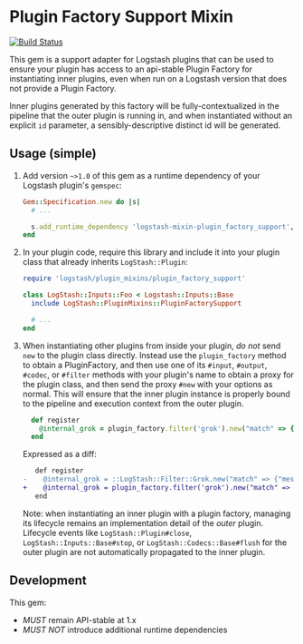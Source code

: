 # Plugin Factory Support Mixin

[![Build Status](https://travis-ci.com/logstash-plugins/logstash-mixin-plugin_factory_support.svg?branch=main)](https://travis-ci.com/logstash-plugins/logstash-mixin-plugin_factory_support)

This gem is a support adapter for Logstash plugins that can be used to ensure your plugin
has access to an api-stable Plugin Factory for instantiating inner plugins, even when run
on a Logstash version that does not provide a Plugin Factory.

Inner plugins generated by this factory will be fully-contextualized in the pipeline that
the outer plugin is running in, and when instantiated without an explicit `id` parameter,
a sensibly-descriptive distinct id will be generated.

## Usage (simple)

1. Add version `~>1.0` of this gem as a runtime dependency of your Logstash plugin's `gemspec`:

    ~~~ ruby
    Gem::Specification.new do |s|
      # ...

      s.add_runtime_dependency 'logstash-mixin-plugin_factory_support', '~>1.0'
    end
    ~~~

2. In your plugin code, require this library and include it into your plugin class
   that already inherits `LogStash::Plugin`:

    ~~~ ruby
    require 'logstash/plugin_mixins/plugin_factory_support'

    class LogStash::Inputs::Foo < Logstash::Inputs::Base
      include LogStash::PluginMixins::PluginFactorySupport

      # ...
    end
    ~~~

3. When instantiating other plugins from inside your plugin, _do not_ send `new`
   to the plugin class directly. Instead use the `plugin_factory`
   method to obtain a PluginFactory, and then use one of its `#input`, `#output`,
   `#codec`, or `#filter` methods with your plugin's name to obtain a proxy for
   the plugin class, and then send the proxy `#new` with your options as normal.
   This will ensure that the inner plugin instance is properly bound to the pipeline
   and execution context from the outer plugin.

    ~~~ ruby
      def register
        @internal_grok = plugin_factory.filter('grok').new("match" => {"message" => "^PATTERN"})
      end
    ~~~

    Expressed as a diff:

    ~~~ diff
       def register
    -    @internal_grok = ::LogStash::Filter::Grok.new("match" => {"message" => "^PATTERN"})
    +    @internal_grok = plugin_factory.filter('grok').new("match" => {"message" => "^PATTERN"})
       end

    ~~~

    Note: when instantiating an inner plugin with a plugin factory, managing its lifecycle remains
    an implementation detail of the _outer_ plugin. Lifecycle events like `LogStash::Plugin#close`,
    `LogStash::Inputs::Base#stop`, or `LogStash::Codecs::Base#flush` for the outer plugin are not
    automatically propagated to the inner plugin.

## Development

This gem:
 - *MUST* remain API-stable at 1.x
 - *MUST NOT* introduce additional runtime dependencies
